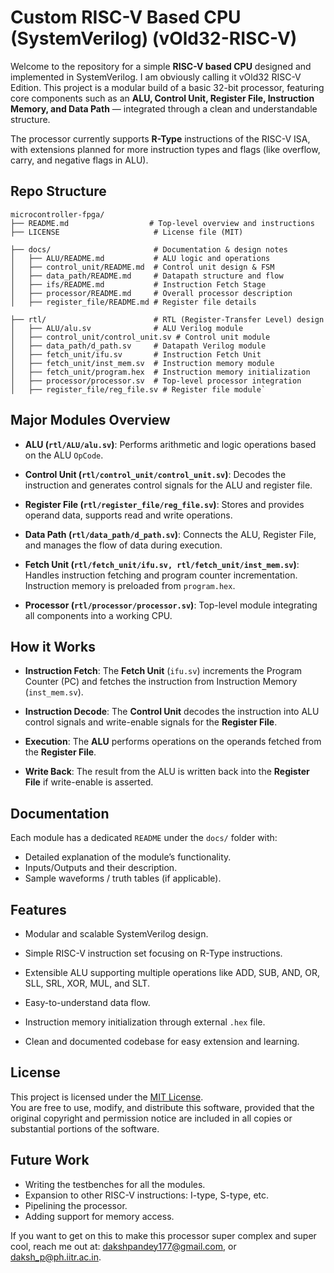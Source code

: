 # Custom RISC-V Based CPU (SystemVerilog) (vOld32-RISC-V)

Welcome to the repository for a simple **RISC-V based CPU** designed and implemented in SystemVerilog. I am obviously calling it vOld32 RISC-V Edition.
This project is a modular build of a basic 32-bit processor, featuring core components such as an **ALU, Control Unit, Register File, Instruction Memory, and Data Path** — integrated through a clean and understandable structure.

The processor currently supports **R-Type** instructions of the RISC-V ISA, with extensions planned for more instruction types and flags (like overflow, carry, and negative flags in ALU).

## Repo Structure

```text
microcontroller-fpga/
├── README.md                  # Top-level overview and instructions
├── LICENSE                     # License file (MIT)

├── docs/                       # Documentation & design notes
│   ├── ALU/README.md           # ALU logic and operations
│   ├── control_unit/README.md  # Control unit design & FSM
│   ├── data_path/README.md     # Datapath structure and flow
│   ├── ifs/README.md           # Instruction Fetch Stage
│   ├── processor/README.md     # Overall processor description
│   ├── register_file/README.md # Register file details

├── rtl/                        # RTL (Register-Transfer Level) design
│   ├── ALU/alu.sv              # ALU Verilog module
│   ├── control_unit/control_unit.sv # Control unit module
│   ├── data_path/d_path.sv     # Datapath Verilog module
│   ├── fetch_unit/ifu.sv       # Instruction Fetch Unit
│   ├── fetch_unit/inst_mem.sv  # Instruction memory module
│   ├── fetch_unit/program.hex  # Instruction memory initialization
│   ├── processor/processor.sv  # Top-level processor integration
│   ├── register_file/reg_file.sv # Register file module`
```

## Major Modules Overview

- **ALU (`rtl/ALU/alu.sv`)**: Performs arithmetic and logic operations based on the ALU `OpCode`.

- **Control Unit (`rtl/control_unit/control_unit.sv`)**: Decodes the instruction and generates control signals for the ALU and register file.

- **Register File (`rtl/register_file/reg_file.sv`)**: Stores and provides operand data, supports read and write operations.

- **Data Path (`rtl/data_path/d_path.sv`)**: Connects the ALU, Register File, and manages the flow of data during execution.

- **Fetch Unit (`rtl/fetch_unit/ifu.sv, rtl/fetch_unit/inst_mem.sv`)**: Handles instruction fetching and program counter incrementation. Instruction memory is preloaded from `program.hex`.

- **Processor (`rtl/processor/processor.sv`)**: Top-level module integrating all components into a working CPU.

## How it Works

- **Instruction Fetch**: The **Fetch Unit** (`ifu.sv`) increments the Program Counter (PC) and fetches the instruction from Instruction Memory (`inst_mem.sv`).

- **Instruction Decode**: The **Control Unit** decodes the instruction into ALU control signals and write-enable signals for the **Register File**.

- **Execution**: The **ALU** performs operations on the operands fetched from the **Register File**.

- **Write Back**: The result from the ALU is written back into the **Register File** if write-enable is asserted.

## Documentation

Each module has a dedicated `README` under the `docs/` folder with:

- Detailed explanation of the module’s functionality.
- Inputs/Outputs and their description.
- Sample waveforms / truth tables (if applicable).

## Features

- Modular and scalable SystemVerilog design.

- Simple RISC-V instruction set focusing on R-Type instructions.

- Extensible ALU supporting multiple operations like ADD, SUB, AND, OR, SLL, SRL, XOR, MUL, and SLT.

- Easy-to-understand data flow.

- Instruction memory initialization through external `.hex` file.

- Clean and documented codebase for easy extension and learning.

## License

This project is licensed under the [MIT License](LICENSE).  
You are free to use, modify, and distribute this software, provided that the original copyright and permission notice are included in all copies or substantial portions of the software.

## Future Work

- Writing the testbenches for all the modules.
- Expansion to other RISC-V instructions: I-type, S-type, etc.
- Pipelining the processor.
- Adding support for memory access.

If you want to get on this to make this processor super complex and super cool, reach me out at: [dakshpandey177@gmail.com](dakshpandey177@gmail.com), or [daksh_p@ph.iitr.ac.in](daksh_p@ph.iitr.ac.in).
